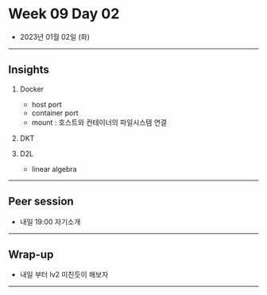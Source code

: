 # Week 09 Day 02

- 2023년 01월 02일 (화)

---

## Insights

1) Docker
    - host port
    - container port
    - mount : 호스트와 컨테이너의 파일시스템 연결

2) DKT

3) D2L
    - linear algebra

---

## Peer session

- 내일 19:00 자기소개


---

## Wrap-up

- 내일 부터 lv2 미친듯이 해보자


---
